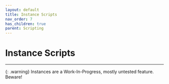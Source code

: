```yaml
---
layout: default
title: Instance Scripts
nav_order: 7
has_children: true
parent: Scripting
---
```


# Instance Scripts
---
{: .warning}
Instances are a Work-In-Progress, mostly untested feature. Beware!